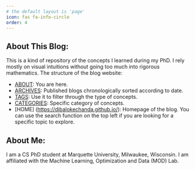 ```yaml
---
# the default layout is 'page'
icon: fas fa-info-circle
order: 4
---
```


## About This Blog:

This is a kind of repository of the concepts I learned during my PhD. I rely mostly on visual intuitions without going too much into rigorous mathematics. The structure of the blog website:

- [ABOUT](https://dibalokechanda.github.io/about/): You are here.
- [ARCHIVES](https://dibalokechanda.github.io/archives/): Published blogs chronologically sorted according to date.
- [TAGS](https://dibalokechanda.github.io/tags/): Use it to filter through the type of concepts.
- [CATEGORIES](https://dibalokechanda.github.io/categories/fundamentals/): Specific category of concepts. 
- [HOME] (https://dibalokechanda.github.io/): Homepage of the blog. You can use the search function on the top left if you are looking for a specific topic to explore.


## About Me:

I am a CS PhD student at Marquette University, Milwaukee, Wisconsin. I am affiliated with the Machine Learning, Optimization and Data (MOD) Lab. 

